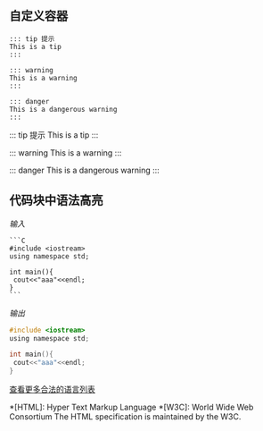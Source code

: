 ## 自定义容器
    ::: tip 提示
    This is a tip
    :::
    
    ::: warning
    This is a warning
    :::
    
    ::: danger
    This is a dangerous warning
    :::
    
::: tip 提示
This is a tip
:::

::: warning 
This is a warning
:::

::: danger
This is a dangerous warning
:::

## 代码块中语法高亮

*输入*

    ```C
    #include <iostream>
    using namespace std;
    
    int main(){
     cout<<"aaa"<<endl;
    }
    ```

*输出*

```C
#include <iostream>
using namespace std;

int main(){
 cout<<"aaa"<<endl;
}
```

<a href="https://prismjs.com/#languages-list">查看更多合法的语言列表</a>


*[HTML]: Hyper Text Markup Language
*[W3C]:  World Wide Web Consortium
The HTML specification
is maintained by the W3C.

<Vssue />